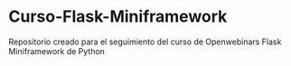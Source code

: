# Curso-Flask-Miniframework
Repositorio creado para el seguimiento del curso de Openwebinars Flask Miniframework de Python
